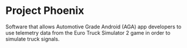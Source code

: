 # Project Phoenix

Software that allows Automotive Grade Android (AGA) app developers to use telemetry data from the Euro Truck Simulator 2 game in order to simulate truck signals.
